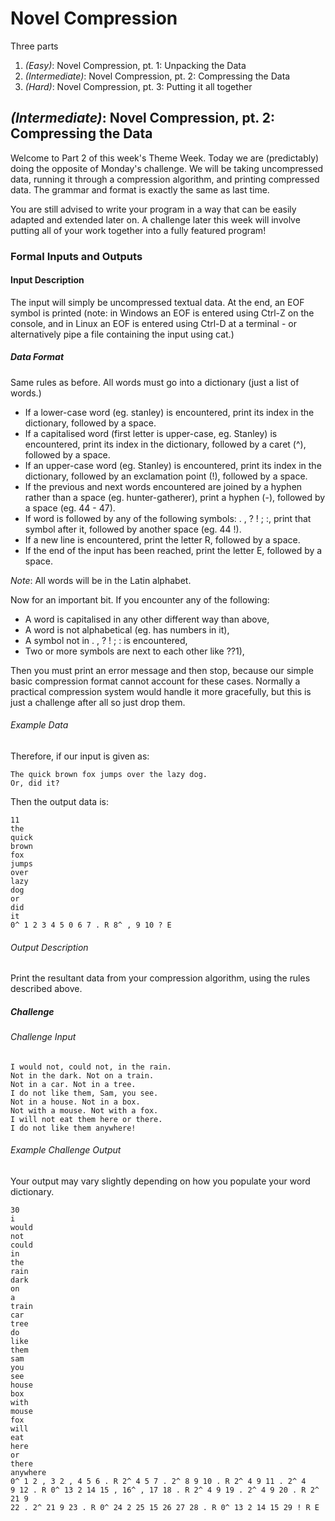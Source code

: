 # Novel Compression

Three parts

1. *(Easy)*: Novel Compression, pt. 1: Unpacking the Data
2. *(Intermediate)*: Novel Compression, pt. 2: Compressing the Data
3. *(Hard)*: Novel Compression, pt. 3: Putting it all together

## *(Intermediate)*: Novel Compression, pt. 2: Compressing the Data

Welcome to Part 2 of this week's Theme Week. Today we are (predictably) doing the opposite of Monday's challenge. We will be taking uncompressed data, running it through a compression algorithm, and printing compressed data. The grammar and format is exactly the same as last time.

You are still advised to write your program in a way that can be easily adapted and extended later on. A challenge later this week will involve putting all of your work together into a fully featured program!

### Formal Inputs and Outputs

#### Input Description

The input will simply be uncompressed textual data. At the end, an EOF symbol is printed (note: in Windows an EOF is entered using Ctrl-Z on the console, and in Linux an EOF is entered using Ctrl-D at a terminal - or alternatively pipe a file containing the input using cat.)

##### Data Format

Same rules as before. All words must go into a dictionary (just a list of words.)

* If a lower-case word (eg. stanley) is encountered, print its index in the dictionary, followed by a space.
* If a capitalised word (first letter is upper-case, eg. Stanley) is encountered, print its index in the dictionary, followed by a caret (^), followed by a space.
* If an upper-case word (eg. Stanley) is encountered, print its index in the dictionary, followed by an exclamation point (!), followed by a space.
* If the previous and next words encountered are joined by a hyphen rather than a space (eg. hunter-gatherer), print a hyphen (-), followed by a space (eg. 44 - 47).
* If word is followed by any of the following symbols: . , ? ! ; :, print that symbol after it, followed by another space (eg. 44 !).
* If a new line is encountered, print the letter R, followed by a space.
* If the end of the input has been reached, print the letter E, followed by a space.

*Note*: All words will be in the Latin alphabet.

Now for an important bit. If you encounter any of the following:

* A word is capitalised in any other different way than above,
* A word is not alphabetical (eg. has numbers in it),
* A symbol not in . , ? ! ; : is encountered,
* Two or more symbols are next to each other like ??1),

Then you must print an error message and then stop, because our simple basic compression format cannot account for these cases. Normally a practical compression system would handle it more gracefully, but this is just a challenge after all so just drop them.

###### Example Data

Therefore, if our input is given as:

	The quick brown fox jumps over the lazy dog.
	Or, did it?

Then the output data is:

	11
	the
	quick
	brown
	fox
	jumps
	over
	lazy
	dog
	or
	did
	it
	0^ 1 2 3 4 5 0 6 7 . R 8^ , 9 10 ? E

###### Output Description

Print the resultant data from your compression algorithm, using the rules described above.

##### Challenge

###### Challenge Input

	I would not, could not, in the rain.
	Not in the dark. Not on a train.
	Not in a car. Not in a tree.
	I do not like them, Sam, you see.
	Not in a house. Not in a box.
	Not with a mouse. Not with a fox.
	I will not eat them here or there.
	I do not like them anywhere!

###### Example Challenge Output

Your output may vary slightly depending on how you populate your word dictionary.

	30
	i
	would
	not
	could
	in
	the
	rain
	dark
	on
	a
	train
	car
	tree
	do
	like
	them
	sam
	you
	see
	house
	box
	with
	mouse
	fox
	will
	eat
	here
	or
	there
	anywhere
	0^ 1 2 , 3 2 , 4 5 6 . R 2^ 4 5 7 . 2^ 8 9 10 . R 2^ 4 9 11 . 2^ 4
	9 12 . R 0^ 13 2 14 15 , 16^ , 17 18 . R 2^ 4 9 19 . 2^ 4 9 20 . R 2^ 21 9
	22 . 2^ 21 9 23 . R 0^ 24 2 25 15 26 27 28 . R 0^ 13 2 14 15 29 ! R E